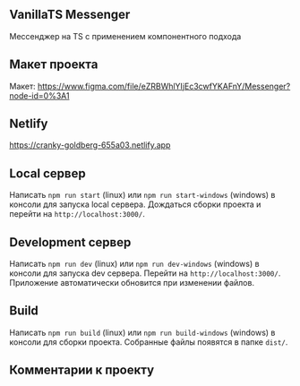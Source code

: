 ## VanillaTS Messenger

Мессенджер на TS с применением компонентного подхода

## Макет проекта

Макет: https://www.figma.com/file/eZRBWhlYIjEc3cwfYKAFnY/Messenger?node-id=0%3A1

## Netlify

https://cranky-goldberg-655a03.netlify.app

## Local сервер

Написать `npm run start` (linux) или `npm run start-windows` (windows) в консоли для запуска local сервера. Дождаться сборки проекта и перейти на `http://localhost:3000/`.

## Development сервер

Написать `npm run dev` (linux) или `npm run dev-windows` (windows) в консоли для запуска dev сервера. Перейти на `http://localhost:3000/`. Приложение автоматически обновится при изменении файлов.

## Build

Написать `npm run build` (linux) или `npm run build-windows` (windows) в консоли для сборки проекта. Собранные файлы появятся в папке `dist/`.

## Комментарии к проекту
